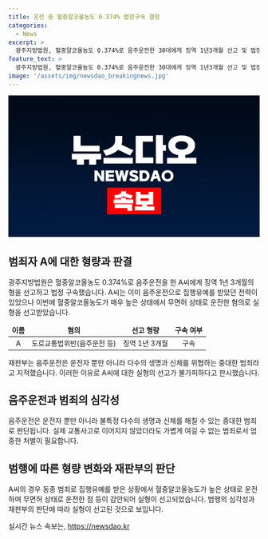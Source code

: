 ```yaml
---
title: 운전 중 혈중알코올농도 0.374% 법정구속 결정
categories:
  - News
excerpt: >
  광주지방법원, 혈중알코올농도 0.374%로 음주운전한 30대에게 징역 1년3개월 선고 및 법정 구속. 이전 음주운전으로 집행유예 중이었던 피고인은 이번 범행으로 실형을 선고받았다. 높은 알코올농도의 만취 상태로 운전했던 A씨는 인명피해는 발생하지 않았지만, 재판부는 가볍게 볼 수 없는 범죄라고 지적했다. 
feature_text: >
  광주지방법원, 혈중알코올농도 0.374%로 음주운전한 30대에게 징역 1년3개월 선고 및 법정 구속. 이전 음주운전으로 집행유예 중이었던 피고인은 이번 범행으로 실형을 선고받았다. 높은 알코올농도의 만취 상태로 운전했던 A씨는 인명피해는 발생하지 않았지만, 재판부는 가볍게 볼 수 없는 범죄라고 지적했다. 
image: '/assets/img/newsdao_breakingnews.jpg'
---
```


<p><img src="/assets/img/newsdao_breakingnews.jpg" alt="bookingtag 속보" /></p>

<h2 data-ke-size="size26">범죄자 A에 대한 형량과 판결</h2>

<p data-ke-size="size16">광주지방법원은 혈중알코올농도 0.374%로 음주운전을 한 A씨에게 징역 1년 3개월의 형을 선고하고 법정 구속했습니다. A씨는 이미 음주운전으로 집행유예를 받았던 전력이 있었으나 이번에 혈중알코올농도가 매우 높은 상태에서 무면허 상태로 운전한 혐의로 실형을 선고받았습니다.</p>

<table>
    <thead>
        <tr>
            <td style="text-align: center; height: 17px;"><b>이름</b></td>
            <td style="text-align: center; height: 17px;"><b>혐의</b></td>
            <td style="text-align: center; height: 17px;"><b>선고 형량</b></td>
            <td style="text-align: center; height: 17px;"><b>구속 여부</b></td>
        </tr>
    </thead>
    <tbody>
        <tr>
            <td style="text-align: center; height: 17px;">A</td>
            <td style="text-align: center; height: 17px;">도로교통법위반(음주운전 등)</td>
            <td style="text-align: center; height: 17px;">징역 1년 3개월</td>
            <td style="text-align: center; height: 17px;">구속</td>
        </tr>
    </tbody>
</table>

<p data-ke-size="size16">재판부는 음주운전은 운전자 뿐만 아니라 다수의 생명과 신체를 위협하는 중대한 범죄라고 지적했습니다. 이러한 이유로 A씨에 대한 실형의 선고가 불가피하다고 판시했습니다.</p>

<h2 data-ke-size="size26">음주운전과 범죄의 심각성</h2>

<p data-ke-size="size16">음주운전은 운전자 뿐만 아니라 불특정 다수의 생명과 신체를 해칠 수 있는 중대한 범죄로 판단됩니다. 실제 교통사고로 이어지지 않았더라도 가볍게 여길 수 없는 범죄로서 엄중한 처벌이 필요합니다.</p>

<h2 data-ke-size="size26">범행에 따른 형량 변화와 재판부의 판단</h2>

<p data-ke-size="size16">A씨의 경우 동종 범죄로 집행유예를 받은 상황에서 혈중알코올농도가 높은 상태로 운전하며 무면허 상태로 운전한 점 등이 감안되어 실형이 선고되었습니다. 범행의 심각성과 재판부의 판단에 따라 실형이 선고된 것으로 보입니다.</p>
실시간 뉴스 속보는, <a href="https://newsdao.kr" rel="dofollow">https://newsdao.kr</a>


